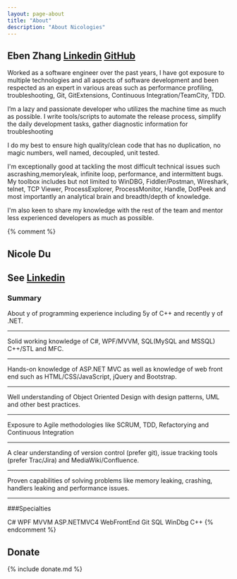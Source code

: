 ```yaml
---
layout: page-about
title: "About"
description: "About Nicologies"
---
```

## **Eben Zhang** [Linkedin](https://www.linkedin.com/in/eben-zhang-28507528/) [GitHub](https://github.com/ebenzhang) ##

Worked as a software engineer over the past <span class='js-years-of-exp'></span> years, I have got exposure to multiple technologies and all aspects of software development and been respected as an expert in various areas such as performance profiling, troubleshooting, Git, GitExtensions, Continuous Integration/TeamCity, TDD. 
 
I’m a lazy and passionate developer who utilizes the machine time as much as possible. I write tools/scripts to automate the release process, simplify the daily development tasks, gather diagnostic information for troubleshooting 
 
I do my best to ensure high quality/clean code that has no duplication, no magic numbers, well named, decoupled, unit tested. 
 
I'm exceptionally good at tackling the most difficult technical issues such ascrashing,memoryleak, infinite loop, performance, and intermittent bugs. My toolbox includes but not limited to WinDBG, Fiddler/Postman, Wireshark, telnet, TCP Viewer, ProcessExplorer, ProcessMonitor, Handle, DotPeek and most importantly an analytical brain and breadth/depth of knowledge. 
 
I'm also keen to share my knowledge with the rest of the team and mentor less experienced developers as much as possible. 
 

{% comment %} 
## **Nicole Du** ##
See [Linkedin](https://www.linkedin.com/in/nicole-du-2b709028)
----

### Summary
About <span class='js-years-of-exp'></span>y of programming experience including 5y of C++ and recently <span class='js-years-of-csharp'></span>y of .NET.

----

Solid working knowledge of C#, WPF/MVVM, SQL(MySQL and MSSQL) C++/STL and MFC.

----

Hands-on knowledge of ASP.NET MVC as well as knowledge of web front end such as HTML/CSS/JavaScript, jQuery and Bootstrap.

----

Well understanding of Object Oriented Design with design patterns, UML and other best practices.

----

Exposure to Agile methodologies like SCRUM, TDD, Refactorying and Continuous Integration

----
A clear understanding of version control (prefer git), issue tracking tools (prefer Trac/Jira) and
MediaWiki/Confluence.

----

Proven capabilities of solving problems like memory leaking, crashing, handlers leaking and performance issues.

----

###Specialties

C# WPF MVVM ASP.NETMVC4 WebFrontEnd Git SQL WinDbg  C++
{% endcomment %}

## **Donate** ##

{% include donate.md %}